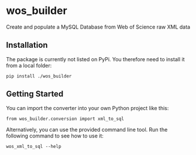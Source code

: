 # wos_builder

Create and populate a MySQL Database from Web of Science raw XML data

## Installation

The package is currently not listed on PyPi. You therefore need to install it from a local folder:

```
pip install ./wos_builder
```

## Getting Started

You can import the converter into your own Python project like this:

```{python}
from wos_builder.conversion import xml_to_sql
```

Alternatively, you can use the provided command line tool. Run the following command to see how to use it:

```
wos_xml_to_sql --help
```
